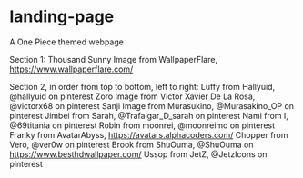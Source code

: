 # landing-page
A One Piece themed webpage

Section 1: Thousand Sunny Image from WallpaperFlare, https://www.wallpaperflare.com/

Section 2, in order from top to bottom, left to right:
Luffy from Hallyuid, @hallyuid on pinterest
Zoro Image from Victor Xavier De La Rosa, @victorx68 on pinterest
Sanji Image from Murasukino, @Murasakino_OP on pinterest
Jimbei from Sarah, @Trafalgar_D_sarah on pinterest
Nami from I, @69titania on pinterest
Robin from moonrei, @moonreimo on pinterest
Franky from AvatarAbyss, https://avatars.alphacoders.com/
Chopper from Vero, @ver0w on pinterest
Brook from ShuOuma, @ShuOuma on https://www.besthdwallpaper.com/
Ussop from JetZ, @JetzIcons on pinterest